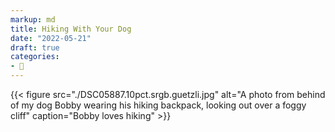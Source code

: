 ```yaml
---
markup: md
title: Hiking With Your Dog
date: "2022-05-21"
draft: true
categories:
- 🐶
---
```

{{< figure src="./DSC05887.10pct.srgb.guetzli.jpg" alt="A photo from behind of my dog Bobby wearing his hiking backpack, looking out over a foggy cliff" caption="Bobby loves hiking" >}}